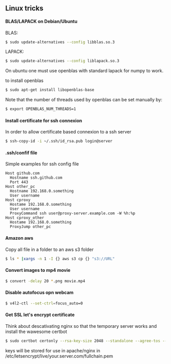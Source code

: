 ## Linux tricks

#### BLAS/LAPACK on Debian/Ubuntu

BLAS:
```bash
$ sudo update-alternatives --config libblas.so.3
```

LAPACK:
```bash
$ sudo update-alternatives --config liblapack.so.3
```
On ubuntu one must use openblas with standard lapack for numpy to work.

to install openblas
```bash
$ sudo apt-get install libopenblas-base
```

Note that the number of threads used by openblas can be set manually by:
```bash
$ export OPENBLAS_NUM_THREADS=1
```


#### Install certificate for ssh connexion

In order to allow certificate based connexion to a ssh server

```bash
$ ssh-copy-id -i ~/.ssh/id_rsa.pub login@server
```

#### .ssh/confif file

Simple examples for ssh config file

```
Host github.com
  Hostname ssh.github.com
  Port 443
Host other_pc
  Hostname 192.168.0.something
  User username 
Host cproxy
  Hostame 192.168.0.something
  User username
  ProxyCommand ssh user@proxy-server.example.com -W %h:%p
Host cproxy_other
  Hostame 192.168.0.something
  ProxyJump other_pc
```


#### Amazon aws

Copy all file in a folder to an aws s3 folder
```bash
$ ls * |xargs -n 1 -I {} aws s3 cp {} "s3://URL" 
```


#### Convert images to mp4 movie

```bash
$ convert -delay 20 *.png movie.mp4
```

#### Disable autofocus opn webcam

```bash
$ v4l2-ctl --set-ctrl=focus_auto=0
```

#### Get SSL let's encrypt certificate

Think about descativating nginx so that the temporary server works and install the wawesome certbot

```bash
$ sudo certbot certonly --rsa-key-size 2048 --standalone --agree-tos --no-eff-email --email your@email.com -d your.server.com

```

keys will be stored for use in apache/nginx in /etc/letsencrypt/live/your.server.com/fullchain.pem




